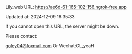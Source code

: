 Lily_web URL: https://ae6d-61-165-102-156.ngrok-free.app

Updated at: 2024-12-09 16:35:33

If you cannot open this URL, the server might be down.

Please contact: 

goley04@foxmail.com Or Wechat:GL_yeaH
